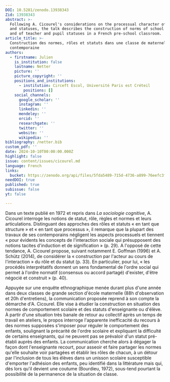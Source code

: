 ```yaml
---
DOI: 10.5281/zenodo.13938343
Zid: 13938343
abstract: >-
  Following A. Cicourel's considerations on the processual character of roles
  and statuses, the talk describes the construction of norms of school behavior
  and of teacher and pupil statuses in a French pre-school classroom.
article_title: >-
  Construction des normes, rôles et statuts dans une classe de maternelle
  contemporaine
authors:
  - firstname: Julien
    is_institution: false
    lastname: Netter
    picture: ''
    picture_copyright: ''
    positions_and_institutions:
      - institution: Circeft Escol, Université Paris est Créteil
        positions: []
    social_channels:
      google_scholar: ''
      instagram: ''
      linkedin: ''
      mendeley: ''
      orcid: ''
      researchgate: ''
      twitter: ''
      website: ''
      wikipedia: ''
bibliography: /netter.bib
custom_pdf: ''
date: 2024-10-10T00:00:00.000Z
highlight: false
issue: content/issues/cicourel.md
language: French
links:
  bucket: https://zenodo.org/api/files/5fda5489-715d-4736-a899-76eefc3f5654
needDOI: true
published: true
subissue: false
yt: false

---
```


Dans un texte publié en 1972 et repris dans *La sociologie cognitive*, A. Cicourel interroge les notions de statut, rôle, règles et normes et leurs articulations. Distinguant des approches des rôles et statuts « en tant que structure » et « en tant que processus », il remarque que la plupart des travaux de ses contemporains négligent les aspects processuels et tiennent « pour évidents les concepts de l'interaction sociale qui présupposent des notions tacites d'induction et de signification » (p. 29). A l'opposé de cette tendance, A. Cicourel propose, suivant notamment E. Goffman (1996) et A. Schütz (2014), de considérer la « construction par l'acteur au cours de l'interaction » du rôle et du statut (p. 33). En particulier, pour lui, « les procédés interprétatifs donnent un sens fondamental de l'ordre social qui permet à l'ordre normatif (consensus ou accord partagé) d'exister, d'être négocié et construit » (p. 40).

Appuyée sur une enquête ethnographique menée durant plus d'une année dans deux classes de grande section d'école maternelle (88h d'observation et 20h d'entretiens), la communication proposée reprend à son compte la démarche d'A. Cicourel. Elle vise à étudier la construction en situation des normes de comportement scolaire et des statuts d'enseignante ou d'élève. À partir d'une situation très banale de retour au collectif après un temps de travail en ateliers, le propos interroge l'apparente inefficacité du recours à des normes supposées s'imposer pour réguler le comportement des enfants, soulignant la précarité de l'ordre scolaire et expliquant la difficulté de certains enseignants, qui ne peuvent pas se prévaloir d'un statut pré-établi auprès des enfants. La communication cherche alors à dégager la façon dont l'enseignante recourt, pour asseoir et faire partager les normes qu'elle souhaite voir partagées et établir les rôles de chacun, à un détour par l'inclusion de tous les élèves dans un unisson scolaire susceptible d'emporter l'adhésion des enfants, peu identifié dans la littérature mais qui, dès lors qu'il devient une coutume (Bourdieu, 1972), sous-tend pourtant la possibilité de la permanence de la situation de classe.